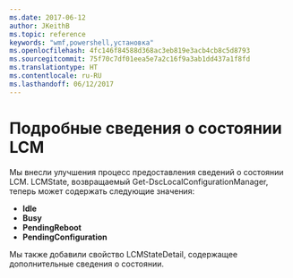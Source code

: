 ```yaml
---
ms.date: 2017-06-12
author: JKeithB
ms.topic: reference
keywords: "wmf,powershell,установка"
ms.openlocfilehash: 4fc146f84588d368ac3eb819e3acb4cb8c5d8793
ms.sourcegitcommit: 75f70c7df01eea5e7a2c16f9a3ab1dd437a1f8fd
ms.translationtype: HT
ms.contentlocale: ru-RU
ms.lasthandoff: 06/12/2017
---
```

<a id="detailed-information-about-lcm-state" class="xliff"></a>
# Подробные сведения о состоянии LCM

Мы внесли улучшения процесс предоставления сведений о состоянии LCM. LCMState, возвращаемый Get-DscLocalConfigurationManager, теперь может содержать следующие значения:

* **Idle**
* **Busy**
* **PendingReboot**
* **PendingConfiguration**

Мы также добавили свойство LCMStateDetail, содержащее дополнительные сведения о состоянии.

